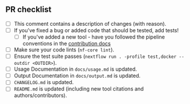 <!--
# YAVSAP pull request

Many thanks for contributing to YAVSAP!

Please fill in the appropriate checklist below (delete whatever is not relevant).
These are the most common things requested on pull requests (PRs).

Remember that PRs should be made against the develop branch, unless you're preparing a pipeline release.

Learn more about contributing: [CONTRIBUTING.md](https://github.com/ksumngs/yavsap/tree/master/.github/CONTRIBUTING.md)
-->
<!-- markdownlint-disable ul-indent -->
<!-- markdownlint-disable line-length -->

## PR checklist

- [ ] This comment contains a description of changes (with reason).
- [ ] If you've fixed a bug or added code that should be tested, add tests!
    - [ ] If you've added a new tool - have you followed the pipeline conventions in the [contribution docs](https://github.com/ksumngs/yavsap/tree/master/.github/CONTRIBUTING.md)
- [ ] Make sure your code lints (`nf-core lint`).
- [ ] Ensure the test suite passes (`nextflow run . -profile test,docker --outdir <OUTDIR>`).
- [ ] Usage Documentation in `docs/usage.md` is updated.
- [ ] Output Documentation in `docs/output.md` is updated.
- [ ] `CHANGELOG.md` is updated.
- [ ] `README.md` is updated (including new tool citations and authors/contributors).
